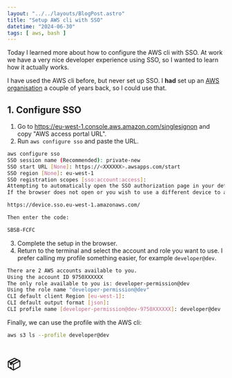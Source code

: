 ```yaml
---
layout: "../../layouts/BlogPost.astro"
title: "Setup AWS cli with SSO"
datetime: "2024-06-30"
tags: [ aws, bash ]
---
```


Today I learned more about how to configure the AWS cli with SSO. At work we have a very nice developer experience using
SSO, so I wanted to learn how it actually works.

I have used the AWS cli before, but never set up SSO. I **had** set up
an [AWS organisation](https://docs.aws.amazon.com/organizations/latest/userguide/orgs_introduction.html) a couple of
years back, so I could use that.

## 1. Configure SSO

1. Go to https://eu-west-1.console.aws.amazon.com/singlesignon and copy "AWS access portal URL".
2. Run `aws configure sso` and paste the URL.

```sh
aws configure sso                                                                               130 ↵
SSO session name (Recommended): private-new
SSO start URL [None]: https://<XXXXXX>.awsapps.com/start 
SSO region [None]: eu-west-1
SSO registration scopes [sso:account:access]:
Attempting to automatically open the SSO authorization page in your default browser.
If the browser does not open or you wish to use a different device to authorize this request, open the following URL:

https://device.sso.eu-west-1.amazonaws.com/

Then enter the code:

SBSB-FCFC
```

3. Complete the setup in the browser.
4. Return to the terminal and select the account and role you want to use. I prefer calling my profile something easier,
   for example `developer@dev`.

```sh
There are 2 AWS accounts available to you.
Using the account ID 9750XXXXXX
The only role available to you is: developer-permission@dev
Using the role name "developer-permission@dev"
CLI default client Region [eu-west-1]:
CLI default output format [json]:
CLI profile name [developer-permission@dev-9750XXXXXX]: developer@dev
```

Finally, we can use the profile with the AWS cli:

```sh
aws s3 ls --profile developer@dev
```

# 📦
